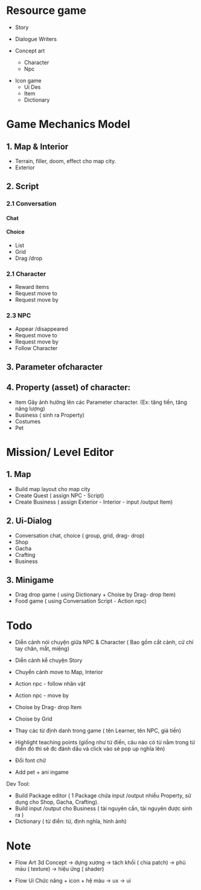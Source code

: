 
# Resource game

- Story

- Dialogue Writers

- Concept art
	- Character
	- Npc

* Icon game
	* Ui
	Des
	* Item
	* Dictionary


# Game Mechanics Model

## 1. Map & Interior
- Terrain, filler, doom, effect cho map city.
- Exterior

## 2. Script

### 2.1 Conversation

#### Chat

#### Choice
- List
- Grid
- Drag /drop

### 2.1 Character
- Reward items
- Request move to
- Request move by

### 2.3 NPC
- Appear /disappeared
- Request move to
- Request move by
- Follow Character

## 3. Parameter ofcharacter

## 4. Property (asset) of character:
- Item 
Gây ảnh hưởng lên các Parameter character. (Ex: tăng tiền, tăng năng lượng)
- Business ( sinh ra Property)
- Costumes
- Pet


# Mission/ Level Editor

## 1. Map
- Build map layout cho map city
- Create Quest ( assign NPC - Script)
- Create Business ( assign Exterior - Interior - input /output Item)

## 2. Ui-Dialog
- Conversation chat, choice ( group, grid, drag- drop)
- Shop
- Gacha
- Crafting
- Business

## 3. Minigame
- Drag drop game ( using Dictionary + Choise by Drag- drop Item)
- Food game ( using Conversation Script - Action npc)


# Todo

- Diễn cảnh nói chuyện giữa NPC & Character ( Bao gồm cắt cảnh, cử chỉ tay chân, mắt, miệng)
- Diễn cảnh kể chuyện Story
- Chuyển cảnh move to Map, Interior

- Action npc - follow nhân vật
- Action npc - move by

- Choise by Drag- drop Item
- Choise by Grid

- Thay các từ định danh trong game ( tên Learner, tên NPC, giá tiền)
- Highlight teaching points (giống như từ điển, câu nào có từ nằm trong từ điển đó thì sẽ đc đánh dấu và click vào sẽ pop up nghĩa lên)
- Đổi font chữ

- Add pet + ani ingame

Dev Tool:
- Build Package editor ( 1 Package chứa input /output nhiều Property, sử dụng cho Shop, Gacha, Crafting).
- Build input /output cho Business ( tài nguyên cần, tài nguyên được sinh ra )
- Dictionary ( từ điển: từ, định nghĩa, hình ảnh)


# Note

- Flow Art 3d
Concept -> dựng xương -> tách khối ( chia patch) -> phủ màu ( texture) -> hiệu ứng ( shader)

- Flow Ui
Chức năng + icon + hệ màu -> ux -> ui
